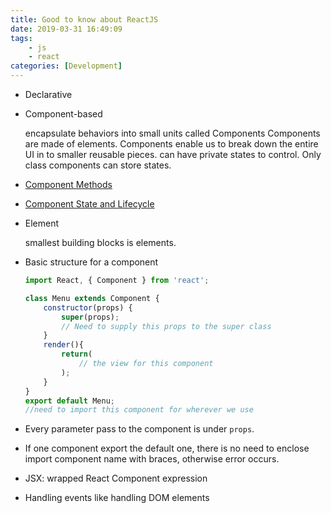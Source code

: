```yaml
---
title: Good to know about ReactJS
date: 2019-03-31 16:49:09
tags:
    - js
    - react
categories: [Development]
---
```

- Declarative

- Component-based

    encapsulate behaviors into small units called Components
    Components are made of elements.
    Components enable us to break down the entire UI in to smaller reusable pieces.
    can have private states to control.
    Only class components can store states.

- [Component Methods](https://reactjs.org/docs/react-component.html)

- [Component State and Lifecycle](https://reactjs.org/docs/state-and-lifecycle.html)

- Element

    smallest building blocks is elements.

- Basic structure for a component

    ```js
    import React, { Component } from 'react';

    class Menu extends Component {
        constructor(props) {
            super(props);
            // Need to supply this props to the super class
        }
        render(){
            return(
                // the view for this component
            );
        }
    }
    export default Menu;
    //need to import this component for wherever we use
    ```

- Every parameter pass to the component is under `props`.

- If one component export the default one, there is no need to enclose import component name with braces, otherwise error occurs. 

- JSX: wrapped React Component expression

- Handling events like handling DOM elements